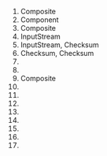 1. Composite
2. Component
3. Composite
4. InputStream
5. InputStream, Checksum
6. Checksum, Checksum
7. 
8.
9. Composite
10.
11.
12.
13.
14.
15.
16.
17.